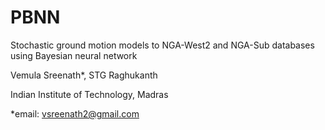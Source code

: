# PBNN

Stochastic ground motion models to NGA-West2 and NGA-Sub databases using Bayesian neural network

Vemula Sreenath*, STG Raghukanth

Indian Institute of Technology, Madras

*email: vsreenath2@gmail.com
